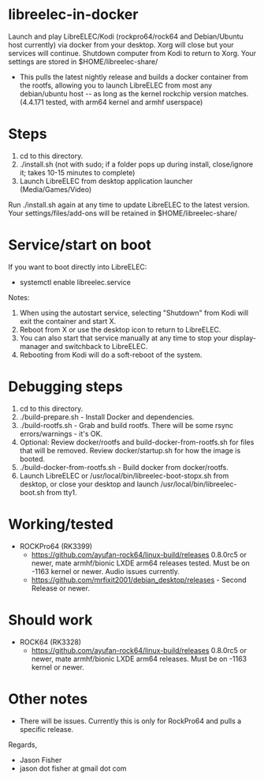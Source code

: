 # libreelec-in-docker

Launch and play LibreELEC/Kodi (rockpro64/rock64 and Debian/Ubuntu host currently) via docker from your desktop.  Xorg will close but your services will continue.  Shutdown computer from Kodi to return to Xorg.  Your settings are stored in $HOME/libreelec-share/

- This pulls the latest nightly release and builds a docker container from the rootfs, allowing you to launch LibreELEC from most any debian/ubuntu host -- as long as the kernel rockchip version matches.  (4.4.171 tested, with arm64 kernel and armhf userspace)

# Steps

1. cd to this directory.
2. ./install.sh (not with sudo; if a folder pops up during install, close/ignore it; takes 10-15 minutes to complete)
3. Launch LibreELEC from desktop application launcher (Media/Games/Video)

Run ./install.sh again at any time to update LibreELEC to the latest version.  Your settings/files/add-ons will be retained in $HOME/libreelec-share/

# Service/start on boot

If you want to boot directly into LibreELEC:

- systemctl enable libreelec.service

Notes:

1. When using the autostart service, selecting "Shutdown" from Kodi will exit the container and start X.
2. Reboot from X or use the desktop icon to return to LibreELEC.
3. You can also start that service manually at any time to stop your display-manager and switchback to LibreELEC.
4. Rebooting from Kodi will do a soft-reboot of the system.

# Debugging steps

1. cd to this directory.
2. ./build-prepare.sh - Install Docker and dependencies.
3. ./build-rootfs.sh - Grab and build rootfs.  There will be some rsync errors/warnings - it's OK.
4. Optional: Review docker/rootfs and build-docker-from-rootfs.sh for files that will be removed.  Review docker/startup.sh for how the image is booted.
5. ./build-docker-from-rootfs.sh - Build docker from docker/rootfs.
6. Launch LibreELEC or /usr/local/bin/libreelec-boot-stopx.sh from desktop, or close your desktop and launch /usr/local/bin/libreelec-boot.sh from tty1.

# Working/tested

- ROCKPro64 (RK3399)
  - https://github.com/ayufan-rock64/linux-build/releases 0.8.0rc5 or newer, mate armhf/bionic LXDE arm64 releases tested.  Must be on -1163 kernel or newer.  Audio issues currently.
  - https://github.com/mrfixit2001/debian_desktop/releases - Second Release or newer.

# Should work

- ROCK64 (RK3328)
  - https://github.com/ayufan-rock64/linux-build/releases 0.8.0rc5 or newer, mate armhf/bionic LXDE arm64 releases.  Must be on -1163 kernel or newer.

# Other notes

- There will be issues.  Currently this is only for RockPro64 and pulls a specific release.

Regards,
- Jason Fisher
- jason dot fisher at gmail dot com
